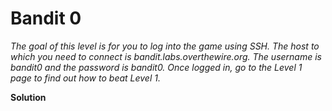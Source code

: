 # Bandit 0

*The goal of this level is for you to log into the game using SSH. The host to which you need to connect is bandit.labs.overthewire.org. The username is bandit0 and the password is bandit0. Once logged in, go to the Level 1 page to find out how to beat Level 1.*

**Solution**




